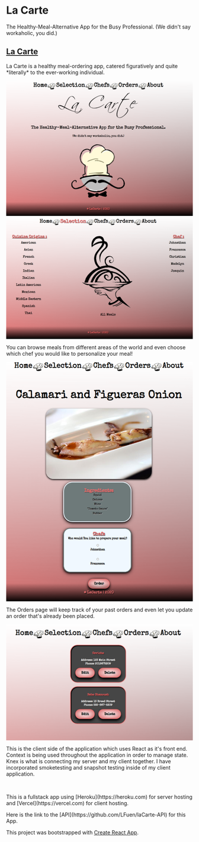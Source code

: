 # La Carte

The Healthy-Meal-Alternative App for the Busy Professional.
       (We didn't say workaholic, you did.)

## [La Carte](https://la-carte.lfuen.vercel.app/)


<p>La Carte is a healthy meal-ordering app, catered figuratively and quite *literally* to the ever-working individual.</p>
<img align="center" src="images/readme/welcome.png" />


<img align="center" src="images/readme/choices.png" />
<p>You can browse meals from different areas of the world and even choose which chef you would like to personalize your meal!</p>
<img align="center" src="images/readme/ingredients.png" />

<p>The Orders page will keep track of your past orders and even let you update an order that's already been placed.</p> 
<img align="center" src="images/readme/orders.png" />




<br/>
<p>This is the client side of the application which uses React as it's front end. Context is being used throughout the application in order to manage state.
 Knex is what is connecting my server and my client together. I have incorporated smoketesting and snapshot testing inside of my client application.</p>
<br/>
<p>This is a fullstack app using [Heroku](https://heroku.com) for server hosting and [Vercel](https://vercel.com) for client hosting.</p>
<p>Here is the link to the [API](https://github.com/LFuen/laCarte-API) for this App.</p>


This project was bootstrapped with [Create React App](https://github.com/facebook/create-react-app).


